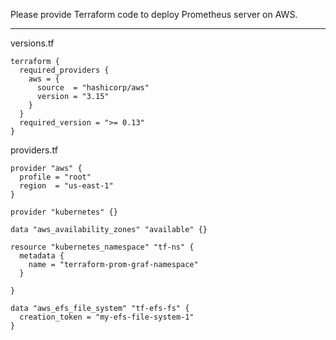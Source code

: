 


Please provide Terraform code to deploy Prometheus server on AWS.

----------------------------------------------------------------------------------




versions.tf

```
terraform {
  required_providers {
    aws = {
      source  = "hashicorp/aws"
      version = "3.15"
    }
  }
  required_version = ">= 0.13"
}

```

providers.tf

```
provider "aws" {
  profile = "root"
  region  = "us-east-1"
}

provider "kubernetes" {}

data "aws_availability_zones" "available" {}

resource "kubernetes_namespace" "tf-ns" {
  metadata {
    name = "terraform-prom-graf-namespace"
  }
  
}

data "aws_efs_file_system" "tf-efs-fs" {
  creation_token = "my-efs-file-system-1"
}



```
